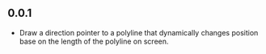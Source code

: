 ## 0.0.1

* Draw a direction pointer to a polyline that dynamically changes position base on the length of the polyline on screen.
